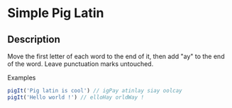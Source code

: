 # Simple Pig Latin

## Description

Move the first letter of each word to the end of it, then add "ay" to the end of the word. Leave punctuation marks untouched.

Examples

```js
pigIt('Pig latin is cool') // igPay atinlay siay oolcay
pigIt('Hello world !') // elloHay orldWay !
```
